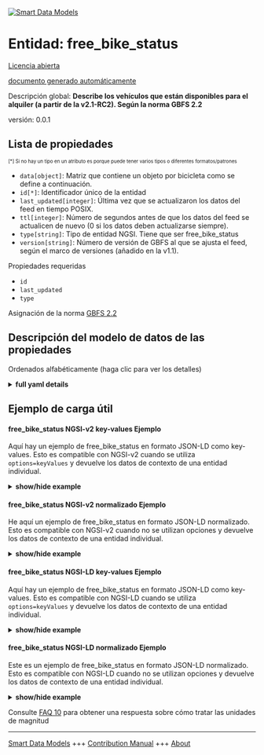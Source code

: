 <!-- 10-Header -->  
[![Smart Data Models](https://smartdatamodels.org/wp-content/uploads/2022/01/SmartDataModels_logo.png "Logo")](https://smartdatamodels.org)  
Entidad: free_bike_status  
=========================<!-- /10-Header -->  
<!-- 15-License -->  
[Licencia abierta](https://github.com/smart-data-models//dataModel.GBFS/blob/master/free_bike_status/LICENSE.md)  
[documento generado automáticamente](https://docs.google.com/presentation/d/e/2PACX-1vTs-Ng5dIAwkg91oTTUdt8ua7woBXhPnwavZ0FxgR8BsAI_Ek3C5q97Nd94HS8KhP-r_quD4H0fgyt3/pub?start=false&loop=false&delayms=3000#slide=id.gb715ace035_0_60)  
<!-- /15-License -->  
<!-- 20-Description -->  
Descripción global: **Describe los vehículos que están disponibles para el alquiler (a partir de la v2.1-RC2). Según la norma GBFS 2.2**  
versión: 0.0.1  
<!-- /20-Description -->  
<!-- 30-PropertiesList -->  

## Lista de propiedades  

<sup><sub>[*] Si no hay un tipo en un atributo es porque puede tener varios tipos o diferentes formatos/patrones</sub></sup>  
- `data[object]`: Matriz que contiene un objeto por bicicleta como se define a continuación.  - `id[*]`: Identificador único de la entidad  - `last_updated[integer]`: Última vez que se actualizaron los datos del feed en tiempo POSIX.  - `ttl[integer]`: Número de segundos antes de que los datos del feed se actualicen de nuevo (0 si los datos deben actualizarse siempre).  - `type[string]`: Tipo de entidad NGSI. Tiene que ser free_bike_status  - `version[string]`: Número de versión de GBFS al que se ajusta el feed, según el marco de versiones (añadido en la v1.1).  <!-- /30-PropertiesList -->  
<!-- 35-RequiredProperties -->  
Propiedades requeridas  
- `id`  - `last_updated`  - `type`  <!-- /35-RequiredProperties -->  
<!-- 40-RequiredProperties -->  
Asignación de la norma [GBFS 2.2](https://github.com/NABSA/gbfs/blob/v2.2/gbfs.md)  
<!-- /40-RequiredProperties -->  
<!-- 50-DataModelHeader -->  
## Descripción del modelo de datos de las propiedades  
Ordenados alfabéticamente (haga clic para ver los detalles)  
<!-- /50-DataModelHeader -->  
<!-- 60-ModelYaml -->  
<details><summary><strong>full yaml details</strong></summary>    
```yaml  
free_bike_status:    
  description: 'Describes the vehicles that are available for rent (as of v2.1-RC2). According to the Standard GBFS 2.2'    
  properties:    
    data:    
      description: 'Array that contains one object per bike as defined below.'    
      properties:    
        bikes:    
          items:    
            properties:    
              bike_id:    
                description: 'Rotating (as of v2.0) identifier of a vehicle.'    
                type: string    
              current_range_meters:    
                description: 'The furthest distance in meters that the vehicle can travel without recharging or refueling with the vehicle''s current charge or fuel (added in v2.1-RC).'    
                minimum: 0    
                type: number    
              is_disabled:    
                description: 'Is the vehicle currently disabled (broken)?'    
                type: boolean    
              is_reserved:    
                description: 'Is the vehicle currently reserved?'    
                type: boolean    
              last_reported:    
                description: 'The last time this vehicle reported its status to the operator''s backend in POSIX time (added in v2.1-RC).'    
                minimum: 1450155600    
                type: number    
              lat:    
                description: 'The latitude of the vehicle.'    
                maximum: 90    
                minimum: -90    
                type: number    
              lon:    
                description: 'The longitude of the vehicle.'    
                maximum: 180    
                minimum: -180    
                type: number    
              pricing_plan_id:    
                description: 'The plan_id of the pricing plan this vehicle is eligible for (added in v2.1-RC2).'    
                type: string    
              rental_uris:    
                description: 'Contains rental uris for Android, iOS, and web in the android, ios, and web fields (added in v1.1).'    
                properties:    
                  android:    
                    description: 'URI that can be passed to an Android app with an intent (added in v1.1).'    
                    format: uri    
                    type: string    
                  ios:    
                    description: 'URI that can be used on iOS to launch the rental app for this vehicle (added in v1.1).'    
                    format: uri    
                    type: string    
                  web:    
                    description: 'URL that can be used by a web browser to show more information about renting this vehicle (added in v1.1).'    
                    format: uri    
                    type: string    
                type: object    
              station_id:    
                description: 'Identifier referencing the station_id if the vehicle is currently at a station (added in v2.1-RC2).'    
                type: string    
              vehicle_type_id:    
                description: 'The vehicle_type_id of this vehicle (added in v2.1-RC).'    
                type: string    
            required:    
              - bike_id    
              - is_reserved    
              - is_disabled    
            type: object    
          required:    
            - bikes    
          type: array    
      type: object    
      x-ngsi:    
        type: Property    
    id:    
      anyOf:    
        - description: 'Property. Identifier format of any NGSI entity'    
          maxLength: 256    
          minLength: 1    
          pattern: ^[\w\-\.\{\}\$\+\*\[\]`|~^@!,:\\]+$    
          type: string    
        - description: 'Property. Identifier format of any NGSI entity'    
          format: uri    
          type: string    
      description: 'Unique identifier of the entity'    
      x-ngsi:    
        type: Property    
    last_updated:    
      description: 'Last time the data in the feed was updated in POSIX time.'    
      minimum: 1450155600    
      type: integer    
      x-ngsi:    
        type: Property    
    ttl:    
      description: 'Number of seconds before the data in the feed will be updated again (0 if the data should always be refreshed).'    
      minimum: 0    
      type: integer    
      x-ngsi:    
        type: Property    
    type:    
      description: 'NGSI entity type. It has to be free_bike_status'    
      enum:    
        - free_bike_status    
      type: string    
      x-ngsi:    
        type: Property    
    version:    
      description: 'GBFS version number to which the feed conforms, according to the versioning framework (added in v1.1).'    
      enum:    
        - 2.2    
        - 3.0-RC    
        - 3.0    
      type: string    
      x-ngsi:    
        type: Property    
  required:    
    - id    
    - last_updated    
    - type    
  type: object    
  x-derived-from: https://github.com/NABSA/gbfs/blob/v2.2/gbfs.md    
  x-disclaimer: 'Redistribution and use in source and binary forms, with or without modification, are permitted  provided that the license conditions are met. Copyleft (c) 2021 Contributors to Smart Data Models Program'    
  x-license-url: https://github.com/smart-data-models/dataModel.GBFS/blob/master/free_bike_status/LICENSE.md    
  x-model-schema: https://smart-data-models.github.io/dataModel.GBFS/free_bike_status/schema.json    
  x-model-tags: GBFS    
  x-version: 0.0.1    
```  
</details>    
<!-- /60-ModelYaml -->  
<!-- 70-MiddleNotes -->  
<!-- /70-MiddleNotes -->  
<!-- 80-Examples -->  
## Ejemplo de carga útil  
#### free_bike_status NGSI-v2 key-values Ejemplo  
Aquí hay un ejemplo de free_bike_status en formato JSON-LD como key-values. Esto es compatible con NGSI-v2 cuando se utiliza `options=keyValues` y devuelve los datos de contexto de una entidad individual.  
<details><summary><strong>show/hide example</strong></summary>    
```json  
{  
    "id": "urn:ngsi-ld:free_bike_status:id:ZMAW:94046191",  
    "type": "free_bike_status",  
    "last_updated": 1450156464,  
    "ttl": 864,  
    "version": "3.0-RC",  
    "data": {  
        "bikes": [  
            {  
                "bike_id": "bike:001:0023",  
                "lat": 9.6,  
                "lon": 18.6,  
                "is_reserved": true,  
                "is_disabled": false,  
                "rental_uris": {  
                    "android": "urn:ngsi-ld:free_bike_status:android:DDCU:76475938",  
                    "ios": "urn:ngsi-ld:free_bike_status:ios:OJIQ:89241157",  
                    "web": "urn:ngsi-ld:free_bike_status:web:XCVS:38778408"  
                },  
                "vehicle_type_id": "regular bike",  
                "last_reported": 1450156464,  
                "current_range_meters": 864.6,  
                "station_id": "Madrid puerta del sol",  
                "pricing_plan_id": "Tourist 1 day"  
            },  
            {  
                "bike_id": "bike:001:0024",  
                "lat": 9.6,  
                "lon": 18.6,  
                "is_reserved": true,  
                "is_disabled": false,  
                "rental_uris": {  
                    "android": "urn:ngsi-ld:free_bike_status:android:DDCU:76475938",  
                    "ios": "urn:ngsi-ld:free_bike_status:ios:OJIQ:89241157",  
                    "web": "urn:ngsi-ld:free_bike_status:web:XCVS:38778408"  
                },  
                "vehicle_type_id": "regular bike",  
                "last_reported": 1450156464,  
                "current_range_meters": 864.6,  
                "station_id": "Madrid puerta del sol",  
                "pricing_plan_id": "Tourist 1 day"  
            }  
        ]  
    }  
}  
```  
</details>  
#### free_bike_status NGSI-v2 normalizado Ejemplo  
He aquí un ejemplo de free_bike_status en formato JSON-LD normalizado. Esto es compatible con NGSI-v2 cuando no se utilizan opciones y devuelve los datos de contexto de una entidad individual.  
<details><summary><strong>show/hide example</strong></summary>    
```json  
{  
  "id": "urn:ngsi-ld:free_bike_status:id:ZMAW:94046191",  
  "type": "free_bike_status",  
  "last_updated": {  
    "type": "number",  
    "value": 1450156464  
  },  
  "ttl": {  
    "type": "number",  
    "value": 864  
  },  
  "version": {  
    "type": "string",  
    "value": "3.0-RC"  
  },  
  "data": {  
    "type": "object",  
    "value": {  
      "bikes": [  
        {  
          "bike_id": "bike:001:0023",  
          "lat": 9.6,  
          "lon": 18.6,  
          "is_reserved": true,  
          "is_disabled": false,  
          "rental_uris": {  
            "android": "urn:ngsi-ld:free_bike_status:android:DDCU:76475938",  
            "ios": "urn:ngsi-ld:free_bike_status:ios:OJIQ:89241157",  
            "web": "urn:ngsi-ld:free_bike_status:web:XCVS:38778408"  
          },  
          "vehicle_type_id": "regular bike",  
          "last_reported": 1450156464,  
          "current_range_meters": 864.6,  
          "station_id": "Madrid puerta del sol",  
          "pricing_plan_id": "Tourist 1 day"  
        },  
        {  
          "bike_id": "bike:001:0024",  
          "lat": 9.6,  
          "lon": 18.6,  
          "is_reserved": true,  
          "is_disabled": false,  
          "rental_uris": {  
            "android": "urn:ngsi-ld:free_bike_status:android:DDCU:76475938",  
            "ios": "urn:ngsi-ld:free_bike_status:ios:OJIQ:89241157",  
            "web": "urn:ngsi-ld:free_bike_status:web:XCVS:38778408"  
          },  
          "vehicle_type_id": "regular bike",  
          "last_reported": 1450156464,  
          "current_range_meters": 864.6,  
          "station_id": "Madrid puerta del sol",  
          "pricing_plan_id": "Tourist 1 day"  
        }  
      ]  
    }  
  }  
}  
```  
</details>  
#### free_bike_status NGSI-LD key-values Ejemplo  
Aquí hay un ejemplo de free_bike_status en formato JSON-LD como key-values. Esto es compatible con NGSI-LD cuando se utiliza `options=keyValues` y devuelve los datos de contexto de una entidad individual.  
<details><summary><strong>show/hide example</strong></summary>    
```json  
{  
    "id": "urn:ngsi-ld:free_bike_status:id:ZMAW:94046191",  
    "type": "free_bike_status",  
    "last_updated": 1450156464,  
    "ttl": 864,  
    "version": "3.0-RC",  
    "data": {  
        "bikes": [  
            {  
                "bike_id": "bike:001:0023",  
                "lat": 9.6,  
                "lon": 18.6,  
                "is_reserved": true,  
                "is_disabled": false,  
                "rental_uris": {  
                    "android": "urn:ngsi-ld:free_bike_status:android:DDCU:76475938",  
                    "ios": "urn:ngsi-ld:free_bike_status:ios:OJIQ:89241157",  
                    "web": "urn:ngsi-ld:free_bike_status:web:XCVS:38778408"  
                },  
                "vehicle_type_id": "regular bike",  
                "last_reported": 1450156464,  
                "current_range_meters": 864.6,  
                "station_id": "Madrid puerta del sol",  
                "pricing_plan_id": "Tourist 1 day"  
            },  
            {  
                "bike_id": "bike:001:0024",  
                "lat": 9.6,  
                "lon": 18.6,  
                "is_reserved": true,  
                "is_disabled": false,  
                "rental_uris": {  
                    "android": "urn:ngsi-ld:free_bike_status:android:DDCU:76475938",  
                    "ios": "urn:ngsi-ld:free_bike_status:ios:OJIQ:89241157",  
                    "web": "urn:ngsi-ld:free_bike_status:web:XCVS:38778408"  
                },  
                "vehicle_type_id": "regular bike",  
                "last_reported": 1450156464,  
                "current_range_meters": 864.6,  
                "station_id": "Madrid puerta del sol",  
                "pricing_plan_id": "Tourist 1 day"  
            }  
        ]  
    },  
    "@context": [  
        "https://smartdatamodels.org/context.jsonld",  
        "https://raw.githubusercontent.com/smart-data-models/dataModel.GBFS/master/context.jsonld"  
    ]  
}  
```  
</details>  
#### free_bike_status NGSI-LD normalizado Ejemplo  
Este es un ejemplo de free_bike_status en formato JSON-LD normalizado. Esto es compatible con NGSI-LD cuando no se utilizan opciones y devuelve los datos de contexto de una entidad individual.  
<details><summary><strong>show/hide example</strong></summary>    
```json  
{  
    "id": "urn:ngsi-ld:free_bike_status:id:ZMAW:94046191",  
    "type": "free_bike_status",  
    "last_updated": {  
        "type": "Property",  
        "value": 1450156464  
    },  
    "ttl": {  
        "type": "Property",  
        "value": 864  
    },  
    "version": {  
        "type": "Property",  
        "value": "3.0-RC"  
    },  
    "data": {  
        "type": "Property",  
        "value": {  
            "bikes": [  
                {  
                    "bike_id": "bike:001:0023",  
                    "lat": 9.6,  
                    "lon": 18.6,  
                    "is_reserved": true,  
                    "is_disabled": false,  
                    "rental_uris": {  
                        "android": "urn:ngsi-ld:free_bike_status:android:DDCU:76475938",  
                        "ios": "urn:ngsi-ld:free_bike_status:ios:OJIQ:89241157",  
                        "web": "urn:ngsi-ld:free_bike_status:web:XCVS:38778408"  
                    },  
                    "vehicle_type_id": "regular bike",  
                    "last_reported": 1450156464,  
                    "current_range_meters": 864.6,  
                    "station_id": "Madrid puerta del sol",  
                    "pricing_plan_id": "Tourist 1 day"  
                },  
                {  
                    "bike_id": "bike:001:0024",  
                    "lat": 9.6,  
                    "lon": 18.6,  
                    "is_reserved": true,  
                    "is_disabled": false,  
                    "rental_uris": {  
                        "android": "urn:ngsi-ld:free_bike_status:android:DDCU:76475938",  
                        "ios": "urn:ngsi-ld:free_bike_status:ios:OJIQ:89241157",  
                        "web": "urn:ngsi-ld:free_bike_status:web:XCVS:38778408"  
                    },  
                    "vehicle_type_id": "regular bike",  
                    "last_reported": 1450156464,  
                    "current_range_meters": 864.6,  
                    "station_id": "Madrid puerta del sol",  
                    "pricing_plan_id": "Tourist 1 day"  
                }  
            ]  
        }  
    },  
    "@context": [  
        "https://smartdatamodels.org/context.jsonld",  
        "https://raw.githubusercontent.com/smart-data-models/dataModel.GBFS/master/context.jsonld"  
    ]  
}  
```  
</details><!-- /80-Examples -->  
<!-- 90-FooterNotes -->  
<!-- /90-FooterNotes -->  
<!-- 95-Units -->  
Consulte [FAQ 10](https://smartdatamodels.org/index.php/faqs/) para obtener una respuesta sobre cómo tratar las unidades de magnitud  
<!-- /95-Units -->  
<!-- 97-LastFooter -->  
---  
[Smart Data Models](https://smartdatamodels.org) +++ [Contribution Manual](https://bit.ly/contribution_manual) +++ [About](https://bit.ly/Introduction_SDM)<!-- /97-LastFooter -->  
